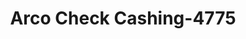 ---
f_zip-code: 91340
f_state-code: CA
title: Arco Check Cashing-4775
f_phone: 818-834-9081
f_city-only: San Fernando
f_address: 11243 San Fernando Road San Fernando
f_location-unique-id: '4775'
slug: arco-check-cashing-4775
updated-on: '2024-05-30T13:46:58.046Z'
created-on: '2024-05-30T13:36:59.803Z'
published-on: '2024-05-30T13:54:32.469Z'
f_city-state: cms/city/san-fernando-ca.md
f_company: cms/company/arco-check-cashing.md
f_state: cms/state/california.md
layout: '[payday-loan].html'
tags: payday-loan
---